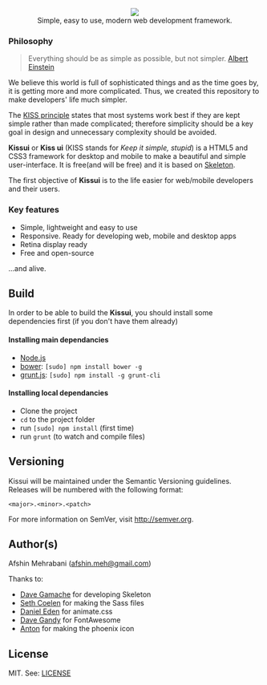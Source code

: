 <p align="center"><img src='https://raw.githubusercontent.com/usablica/kissui/master/images/logo.png' /><br>
Simple, easy to use, modern web development framework.


</p>


### Philosophy 

> Everything should be as simple as possible, but not simpler.
> [Albert Einstein](https://en.wikipedia.org/wiki/Albert_Einstein)

We believe this world is full of sophisticated things and as the time goes by, it is getting more and more complicated. Thus, we created this repository to make developers' life much simpler.  

The [KISS principle](https://en.wikipedia.org/wiki/KISS_principle) states that most systems work best if they are kept simple rather than made complicated; therefore simplicity should be a key goal in design and unnecessary complexity should be avoided.

**Kissui** or **Kiss ui** (KISS stands for *Keep it simple, stupid*) is a HTML5 and CSS3 framework for desktop and mobile to make a beautiful and simple user-interface. It is free(and will be free) and it is based on [Skeleton](https://github.com/dhg/Skeleton).   

The first objective of **Kissui** is to the life easier for web/mobile developers and their users.

### Key features

- Simple, lightweight and easy to use
- Responsive. Ready for developing web, mobile and  desktop apps
- Retina display ready
- Free and open-source

...and alive.

## Build

In order to be able to build the **Kissui**, you should install some dependencies first (if you don't have them already)

#### Installing main dependancies
  * [Node.js](http://nodejs.org)
  * [bower](http://bower.io): `[sudo] npm install bower -g`
  * [grunt.js](http://gruntjs.com): `[sudo] npm install -g grunt-cli`

#### Installing local dependancies
  * Clone the project
  * `cd` to the project folder
  * run `[sudo] npm install` (first time)
  * run `grunt` (to watch and compile files)

## Versioning

Kissui will be maintained under the Semantic Versioning guidelines. Releases will be numbered with the following format:

```
<major>.<minor>.<patch>
```

For more information on SemVer, visit http://semver.org.

## Author(s)

Afshin Mehrabani (afshin.meh@gmail.com)

Thanks to: 

- [Dave Gamache](https://github.com/dhg) for developing Skeleton
- [Seth Coelen](https://github.com/WhatsNewSaes) for making the Sass files
- [Daniel Eden](https://github.com/daneden) for animate.css
- [Dave Gandy](https://github.com/davegandy) for FontAwesome
- [Anton](https://thenounproject.com/parkasever/) for making the phoenix icon

## License

MIT. See: [LICENSE](https://github.com/usablica/kissui/blob/master/LICENSE)
